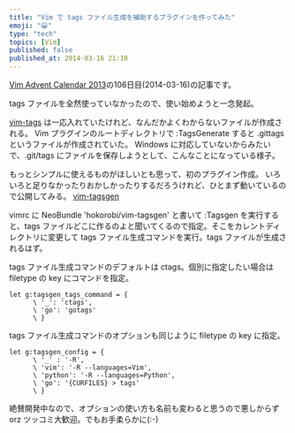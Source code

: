```yaml
---
title: "Vim で tags ファイル生成を補助するプラグインを作ってみた"
emoji: "😀"
type: "tech"
topics: [Vim]
published: false
published_at: 2014-03-16 21:10
---
```

[Vim Advent Calendar 2013](http://atnd.org/events/45072)の106日目(2014-03-16)の記事です。

tags ファイルを全然使っていなかったので、使い始めようと一念発起。

[vim-tags](https://github.com/szw/vim-tags) は一応入れていたけれど、なんだかよくわからないファイルが作成される。
Vim プラグインのルートディレクトリで :TagsGenerate すると .gittags というファイルが作成されていた。
Windows に対応していないからみたいで、.git/tags にファイルを保存しようとして、こんなことになっている様子。

もっとシンプルに使えるものがほしいとも思って、初のプラグイン作成。
いろいろと足りなかったりおかしかったりするだろうけれど、ひとまず動いているので公開してみる。
[vim-tagsgen](https://github.com/hokorobi/vim-tagsgen)

vimrc に NeoBundle 'hokorobi/vim-tagsgen' と書いて :Tagsgen を実行すると、tags ファイルどこに作るのよと聞いてくるので指定。そこをカレントディレクトリに変更して tags ファイル生成コマンドを実行。tags ファイルが生成されるはず。

tags ファイル生成コマンドのデフォルトは ctags。個別に指定したい場合は filetype の key にコマンドを指定。
```vim
let g:tagsgen_tags_command = {
      \ '_': 'ctags',
      \ 'go': 'gotags'
      \ }
```

tags ファイル生成コマンドのオプションも同じように filetype の key に指定。
```vim
let g:tagsgen_config = {
      \ '_' : '-R',
      \ 'vim': '-R --languages=Vim',
      \ 'python': '-R --languages=Python',
      \ 'go': '{CURFILES} > tags'
      \ }
```

絶賛開発中なので、オプションの使い方も名前も変わると思うので悪しからず orz
ツッコミ大歓迎。でもお手柔らかに(:-)
